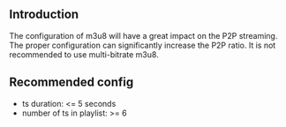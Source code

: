 
## Introduction
The configuration of m3u8 will have a great impact on the P2P streaming. The proper configuration can significantly increase the P2P ratio. It is not recommended to use multi-bitrate m3u8.

## Recommended config
- ts duration: <= 5 seconds
- number of ts in playlist: >= 6